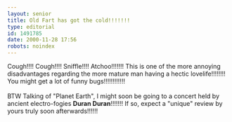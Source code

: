 ```yaml
---
layout: senior
title: Old Fart has got the cold!!!!!!!
type: editorial
id: 1491785
date: 2000-11-28 17:56
robots: noindex
---
```

Cough!!!! Cough!!!! Sniffle!!!! Atchoo!!!!!!! This is one of the more annoying disadvantages regarding the more mature man having a hectic lovelife!!!!!!!! You might get a lot of funny bugs!!!!!!!!!!!!<br/><br/>BTW Talking of "Planet Earth", I might soon be going to a concert held by ancient electro-fogies <b>Duran Duran</b>!!!!!!! If so, expect a "unique" review by yours truly soon afterwards!!!!!!